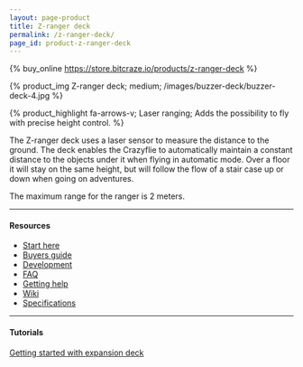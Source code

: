 ```yaml
---
layout: page-product
title: Z-ranger deck
permalink: /z-ranger-deck/
page_id: product-z-ranger-deck
---
```


{% buy_online https://store.bitcraze.io/products/z-ranger-deck %}

{% product_img Z-ranger deck; medium;
/images/buzzer-deck/buzzer-deck-4.jpg
%}

{% product_highlight
fa-arrows-v;
Laser ranging;
Adds the possibility to fly with precise height control.
%}

The Z-ranger deck uses a laser sensor to measure the distance to the ground. 
The deck enables the Crazyflie to automatically maintain a constant distance to the 
objects under it when flying in automatic mode. Over a floor it will stay on the 
same height, but will follow the flow of a stair case up or down when going on 
adventures. 

The maximum range for the ranger is 2 meters.

---

#### Resources

- [Start here](/start/)
- [Buyers guide](/crazyflie-2-0-buyers-guide/)
- [Development](/development-overview/)
- [FAQ](/frequently-asked-questions-Crazyflie-2.0/)
- [Getting help](/getting-help/)
- [Wiki](https://wiki.bitcraze.io/projects:crazyflie2:expansionboards:zranger)
- [Specifications](https://store.bitcraze.io/products/z-ranger-deck)

---

#### Tutorials

[Getting started with expansion deck](/getting-started-with-expansion-decks/)
